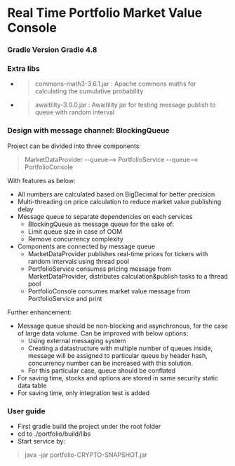 # Real Time Portfolio Market Value Console  
<h3> Gradle Version Gradle 4.8 <h3>


<h3> Extra libs </h3>

- >commons-math3-3.6.1.jar : Apache commons maths for calculating the cumulative probability
- >awaitility-3.0.0.jar : Awaitility jar for testing message publish to queue with random interval


<h3> Design with message channel: BlockingQueue </h3>

Project can be divided into three components:
>MarketDataProvider --queue--> PortfolioService --queue--> PortfolioConsole

With features as below:
- All numbers are calculated based on BigDecimal for better precision
- Multi-threading on price calculation to reduce market value publishing delay
- Message queue to separate dependencies on each services
    - BlockingQueue as message queue for the sake of: 
    - Limit queue size in case of OOM
    - Remove concurrency complexity
- Components are connected by message queue
    - MarketDataProvider publishes real-time prices for tickers with random intervals using thread pool
    - PortfolioService consumes pricing message from MarketDataProvider, distributes calculation&publish tasks to a thread pool
    - PortfolioConsole consumes market value message from PortfolioService and print


Further enhancement:
- Message queue should be non-blocking and asynchronous, for the case of large data volume. Can be improved with below options:
    - Using external messaging system
    - Creating a datastructure with multiple number of queues inside, message will be assigned to particular queue by header hash, concurrency number can be increased with this solution.
    - For this particular case, queue should be conflated
- For saving time, stocks and options are stored in same security static data table
- For saving time, only integration test is added


<h3> User guide </h3>

- First gradle build the project under the root folder
- cd to ./portfolio/build/libs
- Start service by:
>java -jar portfolio-CRYPTO-SNAPSHOT.jar







 